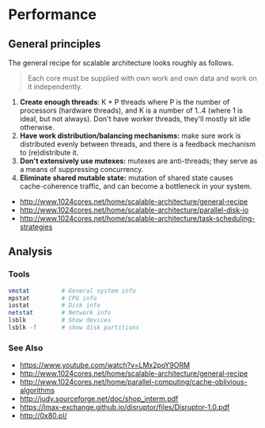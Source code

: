 # Performance

## General principles
The general recipe for scalable architecture looks roughly as follows.

> Each core must be supplied with own work and own data and work on it
> independently.

1. __Create enough threads__: K * P threads where P is the number of processors
   (hardware threads), and K is a number of 1..4 (where 1 is ideal, but not
   always). Don't have worker threads, they'll mostly sit idle otherwise.
2. __Have work distribution/balancing mechanisms:__ make sure work is
   distributed evenly between threads, and there is a feedback mechanism to
   (re)distribute it.
3. __Don't extensively use mutexes:__ mutexes are anti-threads; they serve as a
   means of suppressing concurrency.
4. __Eliminate shared mutable state:__ mutation of shared state causes
   cache-coherence traffic, and can become a bottleneck in your system.

- http://www.1024cores.net/home/scalable-architecture/general-recipe
- http://www.1024cores.net/home/scalable-architecture/parallel-disk-io
- http://www.1024cores.net/home/scalable-architecture/task-scheduling-strategies

## Analysis
### Tools
```sh
vmstat         # General system info
mpstat         # CPU info
iostat         # Disk info
netstat        # Network info
lsblk          # Show devices
lsblk -f       # show disk partitions
```

### See Also
- https://www.youtube.com/watch?v=LMx2poY9ORM
- http://www.1024cores.net/home/scalable-architecture/general-recipe
- http://www.1024cores.net/home/parallel-computing/cache-oblivious-algorithms
- http://judy.sourceforge.net/doc/shop_interm.pdf
- https://lmax-exchange.github.io/disruptor/files/Disruptor-1.0.pdf
- http://0x80.pl/
